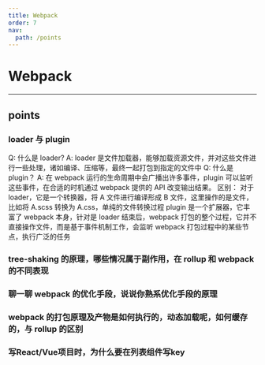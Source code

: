 ```yaml
---
title: Webpack
order: 7
nav:
  path: /points
---
```


# Webpack

---

## points

### loader 与 plugin

Q: 什么是 loader?
A: loader 是文件加载器，能够加载资源文件，并对这些文件进行一些处理，诸如编译、压缩等，最终一起打包到指定的文件中
Q: 什么是 plugin？
A: 在 webpack 运行的生命周期中会广播出许多事件，plugin 可以监听这些事件，在合适的时机通过 webpack 提供的 API 改变输出结果。
区别： 对于 loader，它是一个转换器，将 A 文件进行编译形成 B 文件，这里操作的是文件，比如将 A.scss 转换为 A.css，单纯的文件转换过程
plugin 是一个扩展器，它丰富了 webpack 本身，针对是 loader 结束后，webpack 打包的整个过程，它并不直接操作文件，而是基于事件机制工作，会监听 webpack 打包过程中的某些节点，执行广泛的任务

### tree-shaking 的原理，哪些情况属于副作用，在 rollup 和 webpack 的不同表现

### 聊一聊 webpack 的优化手段，说说你熟系优化手段的原理

### webpack 的打包原理及产物是如何执行的，动态加载呢，如何缓存的，与 rollup 的区别

### 写React/Vue项目时，为什么要在列表组件写key
